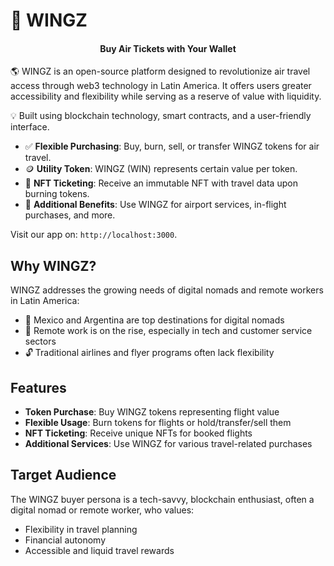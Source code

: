 # 🛫 WINGZ

<h4 align="center">
  Buy Air Tickets with Your Wallet
</h4>

🌎 WINGZ is an open-source platform designed to revolutionize air travel access through web3 technology in Latin America. It offers users greater accessibility and flexibility while serving as a reserve of value with liquidity.

💡 Built using blockchain technology, smart contracts, and a user-friendly interface.

- ✅ **Flexible Purchasing**: Buy, burn, sell, or transfer WINGZ tokens for air travel.
- 🪙 **Utility Token**: WINGZ (WIN) represents certain value  per token.
- 🎫 **NFT Ticketing**: Receive an immutable NFT with travel data upon burning tokens.
- 🌟 **Additional Benefits**: Use WINGZ for airport services, in-flight purchases, and more.





Visit our app on: `http://localhost:3000`.



## Why WINGZ?

WINGZ addresses the growing needs of digital nomads and remote workers in Latin America:

- 🌴 Mexico and Argentina are top destinations for digital nomads
- 💼 Remote work is on the rise, especially in tech and customer service sectors
- 🔓 Traditional airlines and flyer programs often lack flexibility

## Features

- **Token Purchase**: Buy WINGZ tokens representing flight value
- **Flexible Usage**: Burn tokens for flights or hold/transfer/sell them
- **NFT Ticketing**: Receive unique NFTs for booked flights
- **Additional Services**: Use WINGZ for various travel-related purchases

## Target Audience

The WINGZ buyer persona is a tech-savvy, blockchain enthusiast, often a digital nomad or remote worker, who values:

- Flexibility in travel planning
- Financial autonomy
- Accessible and liquid travel rewards

